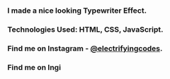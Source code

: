 ### I made a nice looking Typewriter Effect.

### Technologies Used: HTML, CSS, JavaScript.

### Find me on Instagram - [@electrifyingcodes][Instagram].
### Find me on Ingi

[Instagram]: https://www.instagram.com/electrifyingcodes